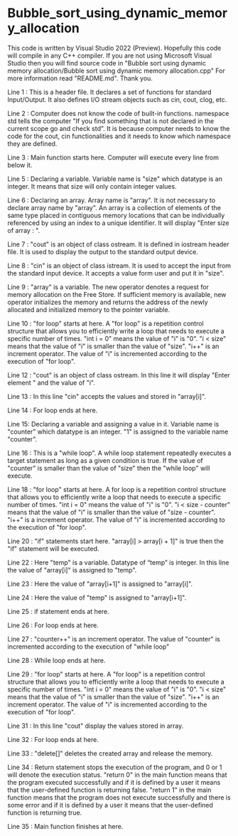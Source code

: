 # Bubble_sort_using_dynamic_memory_allocation
This code is written by Visual Studio 2022 (Preview). Hopefully this code will compile in any C++ compiler. If you are not using Microsoft Visual Studio then you will find source code in "Bubble sort using dynamic memory allocation/Bubble sort using dynamic memory allocation.cpp" For more information read "README.md". Thank you.

 Line 1 :
 This is a header file.
 It declares a set of functions for standard Input/Output.
 It also defines I/O stream objects such as cin, cout, clog, etc.

 Line 2 :
 Computer does not know the code of built-in functions.
 namespace std tells the computer "If you find something that is not declared in the current scope go and check std".
 It is because computer needs to know the code for the cout, cin functionalities and it needs to know which namespace they are defined.

 Line 3 :
 Main function starts here.
 Computer will execute every line from below it.

 Line 5 :
 Declaring a variable.
 Variable name is "size" which datatype is an integer.
 It means that size will only contain integer values.

 Line 6 :
 Declaring an array.
 Array name is "array".
 It is not necessary to declare array name by "array".
 An array is a collection of elements of the same type placed in contiguous memory locations that can be individually referenced by using an index to a unique identifier.
 It will display "Enter size of array : ".

 Line 7 :
 "cout" is an object of class ostream.
 It is defined in iostream header file.
 It is used to display the output to the standard output device.

 Line 8 :
 "cin" is an object of class istream.
 It is used to accept the input from the standard input device.
 It accepts a value form user and put it in "size".

 Line 9 :
 "array" is a variable.
 The new operator denotes a request for memory allocation on the Free Store.
 If sufficient memory is available, new operator initializes the memory and returns the address of the newly allocated and initialized memory to the pointer variable.

 Line 10 :
 "for loop" starts at here.
 A "for loop" is a repetition control structure that allows you to efficiently write a loop that needs to execute a specific number of times.
 "int i = 0" means the value of "i" is "0".
 "i < size" means that the value of "i" is smaller than the value of "size".
 "i++" is an increment operator.
 The value of "i" is incremented according to the execution of "for loop".

 Line 12 :
 "cout" is an object of class ostream.
 In this line it will display "Enter element " and the value of "i".

 Line 13 :
 In this line "cin" accepts the values and stored in "array[i]".

 Line 14 :
 For loop ends at here.

 Line 15:
 Declaring a variable and assigning a value in it.
 Variable name is "counter" which datatype is an integer.
 "1" is assigned to the variable name "counter".

 Line 16 :
 This is a "while loop".
 A while loop statement repeatedly executes a target statement as long as a given condition is true.
 If the value of "counter" is smaller than the value of "size" then the "while loop" will execute.

 Line 18 :
 "for loop" starts at here.
 A for loop is a repetition control structure that allows you to efficiently write a loop that needs to execute a specific number of times.
 "int i = 0" means the value of "i" is "0".
 "i < size - counter" means that the value of "i" is smaller than the value of "size - counter".
 "i++" is a increment operator.
 The value of "i" is incremented according to the execution of "for loop".

 Line 20 :
 "if" statements start here.
 "array[i] > array[i + 1]" is true then the "if" statement will be executed.

 Line 22 :
 Here "temp" is a variable.
 Datatype of “temp” is integer.
 In this line the value of "array[i]" is assigned to "temp".

 Line 23 :
 Here the value of "array[i+1]" is assigned to "array[i]".


 Line 24 :
 Here the value of "temp" is assigned to "array[i+1]".

 Line 25 :
 if statement ends at here.

 Line 26 :
 For loop ends at here.

 Line 27 :
 "counter++" is an increment operator.
 The value of "counter" is incremented according to the execution of "while loop"

 Line 28 :
 While loop ends at here.

 Line 29 :
 "for loop" starts at here.
 A "for loop" is a repetition control structure that allows you to efficiently write a loop that needs to execute a specific number of times.
 "int i = 0" means the value of "i" is "0".
 "i < size" means that the value of "i" is smaller than the value of "size".
 "i++" is an increment operator.
 The value of "i" is incremented according to the execution of "for loop".

 Line 31 :
 In this line "cout" display the values stored in array.

 Line 32 :
 For loop ends at here.

 Line 33 :
 "delete[]" deletes the created array and release the memory.

 Line 34 :
 Return statement stops the execution of the program, and 0 or 1 will denote the execution status.
 "return 0" in the main function means that the program executed successfully and if it is defined by a user it means that the user-defined function is returning false.
 "return 1" in the main function means that the program does not execute successfully and there is some error and if it is defined by a user it means that the user-defined function is returning true.

 Line 35 :
 Main function finishes at here.
